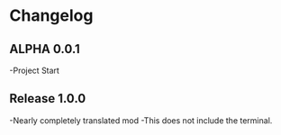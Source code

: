 # Changelog

## ALPHA 0.0.1
-Project Start

## Release 1.0.0
-Nearly completely translated mod
-This does not include the terminal.